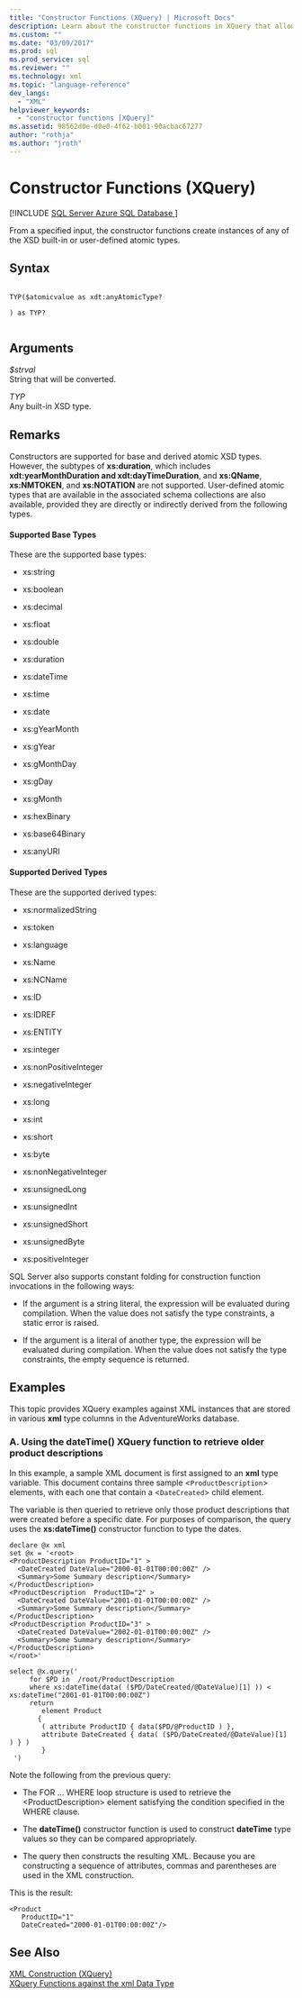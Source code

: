 ```yaml
---
title: "Constructor Functions (XQuery) | Microsoft Docs"
description: Learn about the constructor functions in XQuery that allow you to create instances of the XSD built-in or user-defined atomic types.
ms.custom: ""
ms.date: "03/09/2017"
ms.prod: sql
ms.prod_service: sql
ms.reviewer: ""
ms.technology: xml
ms.topic: "language-reference"
dev_langs: 
  - "XML"
helpviewer_keywords: 
  - "constructor functions [XQuery]"
ms.assetid: 98562d0e-d0e0-4f62-b001-90acbac67277
author: "rothja"
ms.author: "jroth"
---
```

# Constructor Functions (XQuery)
[!INCLUDE [SQL Server Azure SQL Database ](../includes/applies-to-version/sqlserver.md)]

  From a specified input, the constructor functions create instances of any of the XSD built-in or user-defined atomic types.  
  
## Syntax  
  
```  
  
TYP($atomicvalue as xdt:anyAtomicType?  
  
) as TYP?  
  
```  
  
## Arguments  
 *$strval*  
 String that will be converted.  
  
 *TYP*  
 Any built-in XSD type.  
  
## Remarks  
 Constructors are supported for base and derived atomic XSD types. However, the subtypes of **xs:duration**, which includes **xdt:yearMonthDuration and xdt:dayTimeDuration**, and **xs:QName**, **xs:NMTOKEN**, and **xs:NOTATION** are not supported. User-defined atomic types that are available in the associated schema collections are also available, provided they are directly or indirectly derived from the following types.  
  
#### Supported Base Types  
 These are the supported base types:  
  
-   xs:string  
  
-   xs:boolean  
  
-   xs:decimal  
  
-   xs:float  
  
-   xs:double  
  
-   xs:duration  
  
-   xs:dateTime  
  
-   xs:time  
  
-   xs:date  
  
-   xs:gYearMonth  
  
-   xs:gYear  
  
-   xs:gMonthDay  
  
-   xs:gDay  
  
-   xs:gMonth  
  
-   xs:hexBinary  
  
-   xs:base64Binary  
  
-   xs:anyURI  
  
#### Supported Derived Types  
 These are the supported derived types:  
  
-   xs:normalizedString  
  
-   xs:token  
  
-   xs:language  
  
-   xs:Name  
  
-   xs:NCName  
  
-   xs:ID  
  
-   xs:IDREF  
  
-   xs:ENTITY  
  
-   xs:integer  
  
-   xs:nonPositiveInteger  
  
-   xs:negativeInteger  
  
-   xs:long  
  
-   xs:int  
  
-   xs:short  
  
-   xs:byte  
  
-   xs:nonNegativeInteger  
  
-   xs:unsignedLong  
  
-   xs:unsignedInt  
  
-   xs:unsignedShort  
  
-   xs:unsignedByte  
  
-   xs:positiveInteger  
  
 SQL Server also supports constant folding for construction function invocations in the following ways:  
  
-   If the argument is a string literal, the expression will be evaluated during compilation. When the value does not satisfy the type constraints, a static error is raised.  
  
-   If the argument is a literal of another type, the expression will be evaluated during compilation. When the value does not satisfy the type constraints, the empty sequence is returned.  
  
## Examples  
 This topic provides XQuery examples against XML instances that are stored in various **xml** type columns in the AdventureWorks database.  
  
### A. Using the dateTime() XQuery function to retrieve older product descriptions  
 In this example, a sample XML document is first assigned to an **xml** type variable. This document contains three sample <`ProductDescription`> elements, with each one that contain a <`DateCreated`> child element.  
  
 The variable is then queried to retrieve only those product descriptions that were created before a specific date. For purposes of comparison, the query uses the **xs:dateTime()** constructor function to type the dates.  
  
```  
declare @x xml  
set @x = '<root>  
<ProductDescription ProductID="1" >  
  <DateCreated DateValue="2000-01-01T00:00:00Z" />  
  <Summary>Some Summary description</Summary>  
</ProductDescription>  
<ProductDescription  ProductID="2" >  
  <DateCreated DateValue="2001-01-01T00:00:00Z" />  
  <Summary>Some Summary description</Summary>  
</ProductDescription>  
<ProductDescription ProductID="3" >  
  <DateCreated DateValue="2002-01-01T00:00:00Z" />  
  <Summary>Some Summary description</Summary>  
</ProductDescription>  
</root>'  
  
select @x.query('  
     for $PD in  /root/ProductDescription  
     where xs:dateTime(data( ($PD/DateCreated/@DateValue)[1] )) < xs:dateTime("2001-01-01T00:00:00Z")  
     return  
        element Product  
       {   
        ( attribute ProductID { data($PD/@ProductID ) },  
        attribute DateCreated { data( ($PD/DateCreated/@DateValue)[1] ) } )  
        }  
 ')  
```  
  
 Note the following from the previous query:  
  
-   The FOR ... WHERE loop structure is used to retrieve the \<ProductDescription> element satisfying the condition specified in the WHERE clause.  
  
-   The **dateTime()** constructor function is used to construct **dateTime** type values so they can be compared appropriately.  
  
-   The query then constructs the resulting XML. Because you are constructing a sequence of attributes, commas and parentheses are used in the XML construction.  
  
 This is the result:  
  
```  
<Product   
   ProductID="1"   
   DateCreated="2000-01-01T00:00:00Z"/>  
```  
  
## See Also  
 [XML Construction &#40;XQuery&#41;](../xquery/xml-construction-xquery.md)   
 [XQuery Functions against the xml Data Type](../xquery/xquery-functions-against-the-xml-data-type.md)  
  
  
